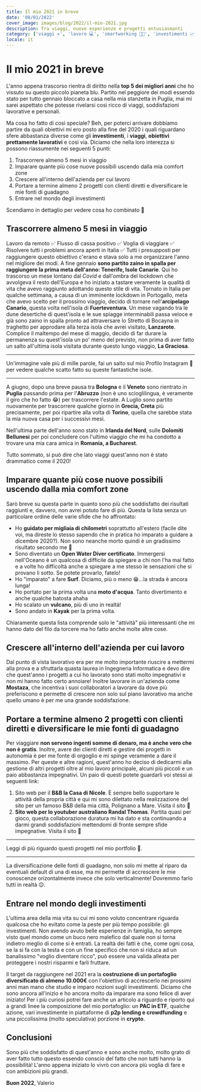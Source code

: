 ```yaml
---
title: Il mio 2021 in breve
date: '08/01/2022'
cover_image: images/blog/2022/il-mio-2021.jpg
description: Tra viaggi, nuove esperienze e progetti entusiasmanti
category: ['viaggi ✈️', 'lavoro 💻', 'smartworking 👨‍💻', 'investimenti 📈']
locale: it
---
```


# Il mio 2021 in breve

L'anno appena trascorso rientra di diritto nella **top 5 dei migliori anni** che ho vissuto su questo piccolo pianeta blu. Partito nel peggiore dei modi essendo stato per tutto gennaio bloccato a casa nella mia stanzetta in Puglia, mai mi sarei aspettato che potesse rivelarsi così ricco di viaggi, soddisfazioni lavorative e personali.

Ma cosa ho fatto di così speciale? Beh, per poterci arrivare dobbiamo partire da quali obiettivi mi ero posto alla fine del 2020 i quali riguardano sfere abbastanza diverse come gli **investimenti**, i **viaggi**, **obiettivi prettamente lavorativi** e così via. Diciamo che nella loro interezza si possono riassumente nei seguenti 5 punti:

1. Trascorrere almeno 5 mesi in viaggio
2. Imparare quante più cose nuove possibili uscendo dalla mia comfort zone
3. Crescere all'interno dell'azienda per cui lavoro
4. Portare a termine almeno 2 progetti con clienti diretti e diversificare le mie fonti di guadagno
5. Entrare nel mondo degli investimenti

Scendiamo in dettaglio per vedere cosa ho combinato 🧐

## Trascorrere almeno 5 mesi in viaggio

Lavoro da remoto ✅ Flusso di cassa positivo ✅ Voglia di viaggiare ✅ Risolvere tutti i problemi ancora aperti in Italia ✅
Tutti i presupposti per raggiungere questo obiettivo c'erano e stava solo a me organizzare l'anno nel migliore dei modi. A fine gennaio **sono partito zaino in spalla per raggiungere la prima meta dell'anno: Tenerife, Isole Canarie**. Qui ho trascorso un mese lontano dal _Covid_ e dall'ombra del lockdown che avvolgeva il resto dell'Europa e ho iniziato a tastare veramente la qualità di vita che avevo raggiunto adottando questo stile di vita. Tornato in Italia per qualche settimana, a causa di un imminente lockdown in Portogallo, meta che avevo scelto per il prossimo viaggio, decido di tornare nell'**arcipelago Canario**, questa volta nell'isola di **Fuerteventura**. Un mese vagando tra le dune desertiche di quest'isola e le sue spiagge interminabili passa veloce e già sono zaino in spalla pronto ad attraversare lo Stretto di Bocayna in traghetto per approdare alla terza isola che avrei visitato, **Lanzarote**. Complice il maltempo del mese di maggio, decido di far durare la permanenza su quest'isola un po' meno del previsto, non prima di aver fatto un salto all'ultima isola visitata durante questo lungo viaggio, **La Graciosa**.

<hr/>

Un'immagine vale più di mille parole, fai un salto sul mio <Link  href="https://www.instagram.com/the_wanderer_developer/" title="Instagram The Wanderer Developer">Profilo Instagram 🔗</Link> per vedere qualche scatto fatto su queste fantastiche isole.

<hr/>

A giugno, dopo una breve pausa tra **Bologna** e il **Veneto** sono rientrato in **Puglia** passando prima per l'**Abruzzo** (non è uno scioglilingua, è veramente il giro che ho fatto 😂) per trascorrere l'estate. A Luglio sono partito nuovamente per trascorrere qualche giorno in **Grecia, Creta** più precisamente, per poi ripartire alla volta di **Torino**, quella che sarebbe stata la mia nuova casa per i successivi mesi.

Nell'ultima parte dell'anno sono stato in **Irlanda del Nord**, sulle **Dolomiti Bellunesi** per poi concludere con l'ultimo viaggio che mi ha condotto a trovare una mia cara amica in **Romania, a Bucharest**.

Tutto sommato, si può dire che lato viaggi quest'anno non è stato drammatico come il 2020!

## Imparare quante più cose nuove possibili uscendo dalla mia comfort zone

Sarò breve su questa parte in quanto sono più che soddisfatto dei risultati raggiunti e, davvero, non avrei potuto fare di più. Questa la lista senza un particolare ordine delle varie sfide che ho affrontato:

- Ho **guidato per migliaia di chilometri** soprattutto all'estero (facile dite voi, ma direste lo stesso sapendo che in pratica ho imparato a guidare a dicembre 2020?). Non sono neanche morto quindi è un gradissimo risultato secondo me 🤣
- Sono diventato un **Open Water Diver certificato**. Immergersi nell'Oceano è un qualcosa di difficile da spiegare a chi non l'ha mai fatto e a volte ho difficoltà anche a spiegare a me stesso le sensazioni che si provano li sotto. Se potete provarlo, fatelo!
- Ho "imparato" a fare **Surf**. Diciamo, più o meno 😁...la strada è ancora lunga!
- Ho portato per la prima volta una **moto d'acqua**. Tanto divertimento e anche qualche batosta ahaha
- Ho scalato un **vulcano**, più di uno in realtà!
- Sono andato in **Kayak** per la prima volta.

Chiaramente questa lista comprende solo le "attività" più interessanti che mi hanno dato del filo da torcere ma ho fatto anche molte altre cose.

## Crescere all'interno dell'azienda per cui lavoro

Dal punto di vista lavorativo era per me molto importante riuscire a mettermi alla prova e a sfruttarla quasta laurea in Ingegneria Informatica e devo dire che quest'anno i progetti a cui ho lavorato sono stati molto impegnativi e non mi hanno fatto certo annoiare!
Inoltre lavorare in un'azienda come **Mostaza**, che incentiva i suoi collaboratori a lavorare da dove più preferiscono e permette di crescere non solo sul piano lavorativo ma anche quello umano è per me una grande soddisfazione.

## Portare a termine almeno 2 progetti con clienti diretti e diversificare le mie fonti di guadagno

Per viaggiare **non servono ingenti somme di denaro, ma è anche vero che non è gratis**. Inoltre, avere dei clienti diretti e gestire dei progetti in autonomia è per me fonte di orgoglio e mi spinge veramente a dare il massimo.
Per queste e altre ragioni, quest'anno ho deciso di dedicarmi alla gestione di altri progetti oltre al mio lavoro principale, alcuni più piccoli e un paio abbastanza impegnativi. Un paio di questi potete guardarli voi stessi ai seguenti link:

1. Sito web per il **B&B la Casa di Nicole**. È sempre bello supportare le attività della propria città e qui mi sono dilettato nella realizzazione del sito per un famoso B&B della mia città, Polignano a Mare. <Link  href="https://www.lacasadinicole.com/" title="B&B la Casa di Nicole">Visita il sito 🔗</Link>
2. **Sito web per lo youtuber australiano Randal Thomas**. Partita quasi per gioco, questa collaborazione duratura mi ha dato e sta continuando a darmi grandi soddisfazioni mettendomi di fronte sempre sfide impegnative. <Link  href="https://randy.gg/" title="Sito web randy.gg">Visita il sito 🔗</Link>

<hr/>

Leggi di più riguardo questi progetti <Link  href="https://www.thewandererdeveloper.com/en#Portfolio" title="Portfolio The Wanderer Developer">nel mio portfolio 🔗</Link>.

<hr/>

La diversificazione delle fonti di guadagno, non solo mi mette al riparo da eventuali default di una di esse, ma mi permette di accrescere le mie conoscenze orizontalmente invece che solo verticalmente! Dovremmo farlo tutti in realtà 😉.

## Entrare nel mondo degli investimenti

L'ultima area della mia vita su cui mi sono voluto concentrare riguarda qualcosa che ho evitato come la peste per più tempo possibile: gli investimenti. Non avendo avuto belle esperienze in famiglia, ho sempre visto quel mondo come un buco nero malefico dal quale non si torna indietro meglio di come si è entrati. La realtà dei fatti è che, come ogni cosa, se la si fa con la testa e con un fine specifico che non si riduca ad un banalissimo "voglio diventare ricco", può essere una valida alleata per proteggere i nostri risparmi e farli fruttare.

Il target da raggiungere nel 2021 era la **costruzione di un portafoglio diversificato di almeno 10.000€** con l'obiettivo di accrescerlo nei prossimi anni man mano che studio e imparo nozioni sugli investimenti. Diciamo che sono ancora all'inizio e ho ancora molto da imparare ma sono felice di aver iniziato!
Per i più curiosi potrei fare anche un articolo a riguardo e riporto qui a grandi linee la composizione del mio portafoglio: un **PAC in ETF**, qualche azione, vari investimente in piattaforme di **p2p lending e crowdfunding** e una piccolissima (molto speculativa) porzione in **crypto**.

## Conclusioni

Sono più che soddisfatto di quest'anno e sono anche molto, molto grato di aver fatto tutto questo essendo conscio del fatto che non tutti hanno la possibilità!
L'anno appena iniziato lo vivrò con ancora più voglia di fare e con ambizioni più grandi.

**Buon 2022**,
Valerio
